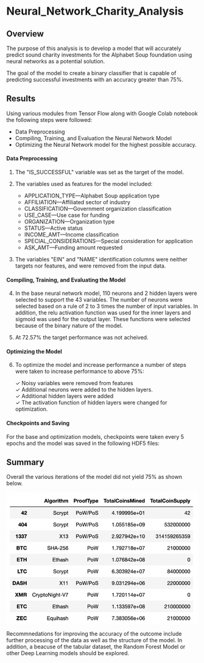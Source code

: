 # Neural_Network_Charity_Analysis

## Overview

The purpose of this analysis is to develop a model that will accurately predict sound charity investments for the Alphabet Soup foundation using neural networks as a potential solution.  

The goal of the model to create a binary classifier that is capable of predicting successful investments with an accuracy greater than 75%.


## Results

Using various modules from Tensor Flow along with Google Colab notebook the following steps were followed:

- Data Preprocessing
- Compiling, Training, and Evaluation the Neural Network Model
- Optimizing the Neural Network model for the highest possible accuracy.

#### Data Preprocessing

1. The "IS_SUCCESSFUL" variable was set as the target of the model.
2. The variables used as features for the model included:

    + APPLICATION_TYPE—Alphabet Soup application type
    + AFFILIATION—Affiliated sector of industry 
    + CLASSIFICATION—Government organization classification
    + USE_CASE—Use case for funding
    + ORGANIZATION—Organization type
    + STATUS—Active status
    + INCOME_AMT—Income classification
    + SPECIAL_CONSIDERATIONS—Special consideration for application
    + ASK_AMT—Funding amount requested  


3. The variables "EIN" and "NAME" identification columns were neither targets nor features, and were removed from the input data.

#### Compiling, Training, and Evaluating the Model
4. In the base neural network model, 110 neurons and 2 hidden layers were selected to support the 43 variables.  The number of neurons were selected based on a rule of 2 to 3 times the number of input variables.  In addition, the relu activation function was used for the inner layers and sigmoid was used for the output layer.  These functions were selected because of the binary nature of the model.

5. At 72.57% the target performance was not acheived.

#### Optimizing the Model
6. To optimize the model and increase performance a number of steps were taken to increase performance to above 75%:

    ✓ Noisy variables were removed from features  
    ✓ Additional neurons were added to the hidden layers.   
    ✓ Additional hidden layers were added  
    ✓ The activation function of hidden layers were changed for optimization. 



#### Checkpoints and Saving

For the base and optimization models, checkpoints were taken every 5 epochs and the model was saved in the following HDF5 files:  

## Summary

Overall the various iterations of the model did not yield 75% as shown below.

<img src="https://github.com/rciminera/Cryptocurrencies/blob/main/ScreenShots/crypto_df.png" width = "800" >

 Recommnedations for improving the accuracy of the outcome include further processing of the data as well as the structure of the model.  In addition, a beacuse of the tabular dataset, the Random Forest Model or other Deep Learning models should be explored.

